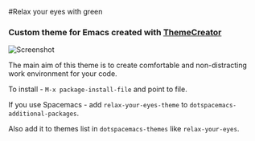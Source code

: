 #Relax your eyes with green

### Custom theme for Emacs created with [ThemeCreator](http://mswift42.github.io/themecreator)

![Screenshot](https://d26dzxoao6i3hh.cloudfront.net/items/1L1J3q1E3c201z263m2u/scratch_2017-08-06_11-39-02.png?v=bae056b0)

The main aim of this theme is to create comfortable and non-distracting work environment for your code.

To install - `M-x package-install-file` and point to file.

If you use Spacemacs - add `relax-your-eyes-theme` to `dotspacemacs-additional-packages`.

Also add it to themes list in `dotspacemacs-themes` like `relax-your-eyes`. 